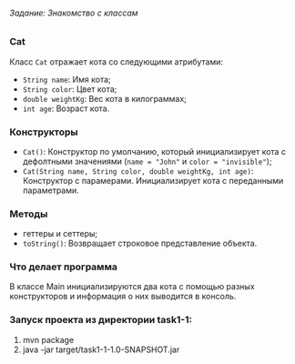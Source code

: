 ###### Задание: Знакомство с классам

### Cat

Класс `Cat` отражает кота со следующими атрибутами:
- `String name`: Имя кота;
- `String color`: Цвет кота;
- `double weightKg`: Вес кота в килограммах;
- `int age`: Возраст кота.

### Конструкторы

- `Cat()`: Конструктор по умолчанию, который инициализирует кота с дефолтными значениями (`name = "John"` и `color = "invisible"`);
- `Cat(String name, String color, double weightKg, int age)`: Конструктор с парамерами. Инициализирует кота с переданными параметрами.

### Методы

- геттеры и сеттеры;
- `toString()`: Возвращает строковое представление объекта.

### Что делает программа

В классе Main инициализируются два кота с помощью разных конструкторов и информация о них выводится в консоль.

### Запуск проекта из директории task1-1:
1. mvn package
2. java -jar target/task1-1-1.0-SNAPSHOT.jar
